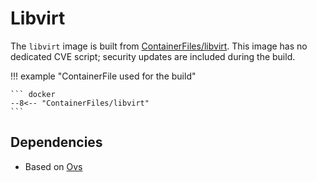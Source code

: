 # Libvirt

The `libvirt` image is built from [ContainerFiles/libvirt](https://github.com/rackerlabs/genestack-images/blob/main/ContainerFiles/libvirt). This image has no dedicated CVE script; security updates are included during the build.

!!! example "ContainerFile used for the build"

    ``` docker
    --8<-- "ContainerFiles/libvirt"
    ```

## Dependencies

- Based on [Ovs](ovs.md)
